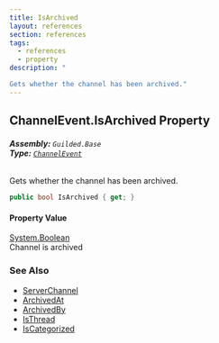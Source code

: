 ```yaml
---
title: IsArchived
layout: references
section: references
tags:
  - references
  - property
description: "

Gets whether the channel has been archived."
---
```


## ChannelEvent.IsArchived Property
###### **Assembly:** `Guilded.Base`<br/>**Type:** [`ChannelEvent`](ChannelEvent 'Guilded.Base.Events.ChannelEvent')

Gets whether the channel has been archived.

```csharp
public bool IsArchived { get; }
```

#### Property Value
[System.Boolean](https://docs.microsoft.com/en-us/dotnet/api/System.Boolean 'System.Boolean')  
Channel is archived

### See Also
- [ServerChannel](ServerChannel 'Guilded.Base.Servers.ServerChannel')
- [ArchivedAt](ServerChannel.ArchivedAt 'Guilded.Base.Servers.ServerChannel.ArchivedAt')
- [ArchivedBy](ServerChannel.ArchivedBy 'Guilded.Base.Servers.ServerChannel.ArchivedBy')
- [IsThread](ServerChannel.IsThread 'Guilded.Base.Servers.ServerChannel.IsThread')
- [IsCategorized](ServerChannel.IsCategorized 'Guilded.Base.Servers.ServerChannel.IsCategorized')